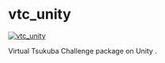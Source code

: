 # vtc_unity
[![vtc_unity](.image/vtc.gif)](https://youtu.be/iVK--llmc00)  

Virtual Tsukuba Challenge package on Unity .
